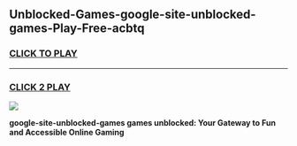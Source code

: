 
## Unblocked-Games-google-site-unblocked-games-Play-Free-acbtq
<h3>
<a href="https://premium76.site?title=google-site-unblocked-games&ref=10A">CLICK TO PLAY</a></h3>
<hr>

<h3>
<a href="https://premium76.site?title=google-site-unblocked-games&ref=10A">CLICK 2 PLAY</a>
  
</h3>

<a href="https://premium76.site?title=google-site-unblocked-games&ref=10A"><img src="https://clearcache.store/games.png"></a>


**google-site-unblocked-games games unblocked: Your Gateway to Fun and Accessible Online Gaming**
